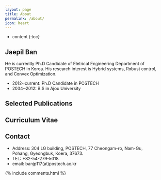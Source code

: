 ```yaml
---
layout: page
title: About
permalink: /about/
icon: heart
---
```


* content
{:toc}

## Jaepil Ban

He is currently Ph.D Candidate of Eletrical Engineering Department of POSTECH in Korea.
His research interest is Hybrid systems, Robust control, and Convex Optimization.

* 2012~current:  Ph.D Candidate in POSTECH
* 2004~2012:     B.S in Ajou University

## Selected Publications

## Curriculum Vitae

## Contact

* Address: 304 LG building, POSTECH, 77 Cheongam-ro, Nam-Gu, Pohang, Gyeongbuk, Koera, 37673.
* TEL: +82-54-279-5018
* email: banjp117(at)postech.ac.kr

{% include comments.html %}
